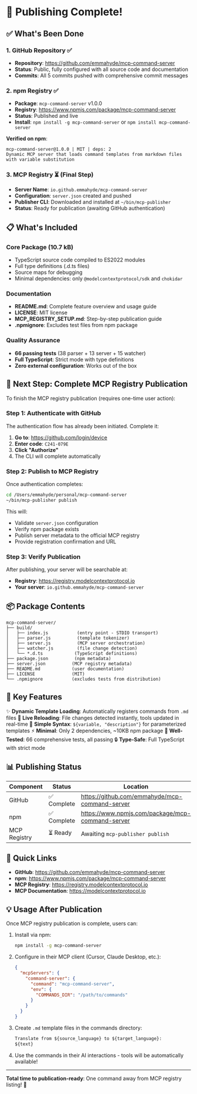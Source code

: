 # 🎉 Publishing Complete!

## ✅ What's Been Done

### 1. GitHub Repository ✅
- **Repository**: https://github.com/emmahyde/mcp-command-server
- **Status**: Public, fully configured with all source code and documentation
- **Commits**: All 5 commits pushed with comprehensive commit messages

### 2. npm Registry ✅
- **Package**: `mcp-command-server` v1.0.0
- **Registry**: https://www.npmjs.com/package/mcp-command-server
- **Status**: Published and live
- **Install**: `npm install -g mcp-command-server` or `npm install mcp-command-server`

**Verified on npm**:
```
mcp-command-server@1.0.0 | MIT | deps: 2
Dynamic MCP server that loads command templates from markdown files
with variable substitution
```

### 3. MCP Registry ⏳ (Final Step)
- **Server Name**: `io.github.emmahyde/mcp-command-server`
- **Configuration**: `server.json` created and pushed
- **Publisher CLI**: Downloaded and installed at `~/bin/mcp-publisher`
- **Status**: Ready for publication (awaiting GitHub authentication)

## 📋 What's Included

### Core Package (10.7 kB)
- TypeScript source code compiled to ES2022 modules
- Full type definitions (.d.ts files)
- Source maps for debugging
- Minimal dependencies: only `@modelcontextprotocol/sdk` and `chokidar`

### Documentation
- **README.md**: Complete feature overview and usage guide
- **LICENSE**: MIT license
- **MCP_REGISTRY_SETUP.md**: Step-by-step publication guide
- **.npmignore**: Excludes test files from npm package

### Quality Assurance
- **66 passing tests** (38 parser + 13 server + 15 watcher)
- **Full TypeScript**: Strict mode with type definitions
- **Zero external configuration**: Works out of the box

## 🚀 Next Step: Complete MCP Registry Publication

To finish the MCP registry publication (requires one-time user action):

### Step 1: Authenticate with GitHub
The authentication flow has already been initiated. Complete it:

1. **Go to**: https://github.com/login/device
2. **Enter code**: `C241-079E`
3. **Click "Authorize"**
4. The CLI will complete automatically

### Step 2: Publish to MCP Registry
Once authentication completes:

```bash
cd /Users/emmahyde/personal/mcp-command-server
~/bin/mcp-publisher publish
```

This will:
- Validate `server.json` configuration
- Verify npm package exists
- Publish server metadata to the official MCP registry
- Provide registration confirmation and URL

### Step 3: Verify Publication
After publishing, your server will be searchable at:
- **Registry**: https://registry.modelcontextprotocol.io
- **Your server**: `io.github.emmahyde/mcp-command-server`

## 📦 Package Contents

```
mcp-command-server/
├── build/
│   ├── index.js           (entry point - STDIO transport)
│   ├── parser.js          (template tokenizer)
│   ├── server.js          (MCP server orchestration)
│   ├── watcher.js         (file change detection)
│   └── *.d.ts            (TypeScript definitions)
├── package.json          (npm metadata)
├── server.json          (MCP registry metadata)
├── README.md            (user documentation)
├── LICENSE              (MIT)
└── .npmignore           (excludes tests from distribution)
```

## 🎯 Key Features

✨ **Dynamic Template Loading**: Automatically registers commands from `.md` files
🔄 **Live Reloading**: File changes detected instantly, tools updated in real-time
📝 **Simple Syntax**: `${variable, "description"}` for parameterized templates
⚡ **Minimal**: Only 2 dependencies, ~10KB npm package
🧪 **Well-Tested**: 66 comprehensive tests, all passing
🔒 **Type-Safe**: Full TypeScript with strict mode

## 📊 Publishing Status

| Component | Status | Location |
|-----------|--------|----------|
| GitHub | ✅ Complete | https://github.com/emmahyde/mcp-command-server |
| npm | ✅ Complete | https://www.npmjs.com/package/mcp-command-server |
| MCP Registry | ⏳ Ready | Awaiting `mcp-publisher publish` |

## 🔗 Quick Links

- **GitHub**: https://github.com/emmahyde/mcp-command-server
- **npm**: https://www.npmjs.com/package/mcp-command-server
- **MCP Registry**: https://registry.modelcontextprotocol.io
- **MCP Documentation**: https://modelcontextprotocol.io

## 💡 Usage After Publication

Once MCP registry publication is complete, users can:

1. Install via npm:
   ```bash
   npm install -g mcp-command-server
   ```

2. Configure in their MCP client (Cursor, Claude Desktop, etc.):
   ```json
   {
     "mcpServers": {
       "command-server": {
         "command": "mcp-command-server",
         "env": {
           "COMMANDS_DIR": "/path/to/commands"
         }
       }
     }
   }
   ```

3. Create `.md` template files in the commands directory:
   ```markdown
   Translate from ${source_language} to ${target_language}:
   ${text}
   ```

4. Use the commands in their AI interactions - tools will be automatically available!

---

**Total time to publication-ready**: One command away from MCP registry listing! 🎊
